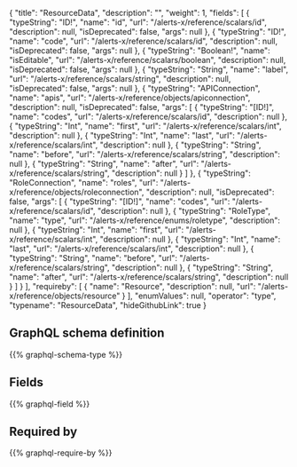 {
  "title": "ResourceData",
  "description": "",
  "weight": 1,
  "fields": [
    {
      "typeString": "ID!",
      "name": "id",
      "url": "/alerts-x/reference/scalars/id",
      "description": null,
      "isDeprecated": false,
      "args": null
    },
    {
      "typeString": "ID!",
      "name": "code",
      "url": "/alerts-x/reference/scalars/id",
      "description": null,
      "isDeprecated": false,
      "args": null
    },
    {
      "typeString": "Boolean!",
      "name": "isEditable",
      "url": "/alerts-x/reference/scalars/boolean",
      "description": null,
      "isDeprecated": false,
      "args": null
    },
    {
      "typeString": "String",
      "name": "label",
      "url": "/alerts-x/reference/scalars/string",
      "description": null,
      "isDeprecated": false,
      "args": null
    },
    {
      "typeString": "APIConnection",
      "name": "apis",
      "url": "/alerts-x/reference/objects/apiconnection",
      "description": null,
      "isDeprecated": false,
      "args": [
        {
          "typeString": "[ID!]",
          "name": "codes",
          "url": "/alerts-x/reference/scalars/id",
          "description": null
        },
        {
          "typeString": "Int",
          "name": "first",
          "url": "/alerts-x/reference/scalars/int",
          "description": null
        },
        {
          "typeString": "Int",
          "name": "last",
          "url": "/alerts-x/reference/scalars/int",
          "description": null
        },
        {
          "typeString": "String",
          "name": "before",
          "url": "/alerts-x/reference/scalars/string",
          "description": null
        },
        {
          "typeString": "String",
          "name": "after",
          "url": "/alerts-x/reference/scalars/string",
          "description": null
        }
      ]
    },
    {
      "typeString": "RoleConnection",
      "name": "roles",
      "url": "/alerts-x/reference/objects/roleconnection",
      "description": null,
      "isDeprecated": false,
      "args": [
        {
          "typeString": "[ID!]",
          "name": "codes",
          "url": "/alerts-x/reference/scalars/id",
          "description": null
        },
        {
          "typeString": "RoleType",
          "name": "type",
          "url": "/alerts-x/reference/enums/roletype",
          "description": null
        },
        {
          "typeString": "Int",
          "name": "first",
          "url": "/alerts-x/reference/scalars/int",
          "description": null
        },
        {
          "typeString": "Int",
          "name": "last",
          "url": "/alerts-x/reference/scalars/int",
          "description": null
        },
        {
          "typeString": "String",
          "name": "before",
          "url": "/alerts-x/reference/scalars/string",
          "description": null
        },
        {
          "typeString": "String",
          "name": "after",
          "url": "/alerts-x/reference/scalars/string",
          "description": null
        }
      ]
    }
  ],
  "requireby": [
    {
      "name": "Resource",
      "description": null,
      "url": "/alerts-x/reference/objects/resource"
    }
  ],
  "enumValues": null,
  "operator": "type",
  "typename": "ResourceData",
  "hideGithubLink": true
}
## GraphQL schema definition

{{% graphql-schema-type %}}

## Fields

{{% graphql-field %}}

## Required by

{{% graphql-require-by %}}
